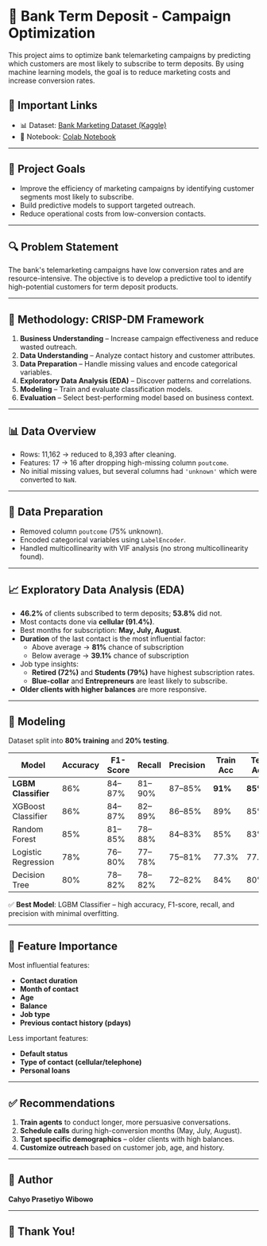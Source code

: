 # 💼 Bank Term Deposit - Campaign Optimization

This project aims to optimize bank telemarketing campaigns by predicting which customers are most likely to subscribe to term deposits. By using machine learning models, the goal is to reduce marketing costs and increase conversion rates.

## 📌 Important Links

- 📊 Dataset: [Bank Marketing Dataset (Kaggle)](https://www.kaggle.com/datasets/janiobachmann/bank-marketing-dataset)  
- 📓 Notebook: [Colab Notebook](https://colab.research.google.com/drive/1Z1m0jwidLnVKBS71MtqE15vL8R6qzds-?usp=sharing)

---

## 🎯 Project Goals

- Improve the efficiency of marketing campaigns by identifying customer segments most likely to subscribe.
- Build predictive models to support targeted outreach.
- Reduce operational costs from low-conversion contacts.

---

## 🔍 Problem Statement

The bank's telemarketing campaigns have low conversion rates and are resource-intensive. The objective is to develop a predictive tool to identify high-potential customers for term deposit products.

---

## 🧭 Methodology: CRISP-DM Framework

1. **Business Understanding** – Increase campaign effectiveness and reduce wasted outreach.
2. **Data Understanding** – Analyze contact history and customer attributes.
3. **Data Preparation** – Handle missing values and encode categorical variables.
4. **Exploratory Data Analysis (EDA)** – Discover patterns and correlations.
5. **Modeling** – Train and evaluate classification models.
6. **Evaluation** – Select best-performing model based on business context.

---

## 📊 Data Overview

- Rows: 11,162 → reduced to 8,393 after cleaning.
- Features: 17 → 16 after dropping high-missing column `poutcome`.
- No initial missing values, but several columns had `'unknown'` which were converted to `NaN`.

---

## 🧹 Data Preparation

- Removed column `poutcome` (75% unknown).
- Encoded categorical variables using `LabelEncoder`.
- Handled multicollinearity with VIF analysis (no strong multicollinearity found).

---

## 📈 Exploratory Data Analysis (EDA)

- **46.2%** of clients subscribed to term deposits; **53.8%** did not.
- Most contacts done via **cellular (91.4%)**.
- Best months for subscription: **May, July, August**.
- **Duration** of the last contact is the most influential factor:
  - Above average → **81%** chance of subscription
  - Below average → **39.1%** chance of subscription
- Job type insights:
  - **Retired (72%)** and **Students (79%)** have highest subscription rates.
  - **Blue-collar** and **Entrepreneurs** are least likely to subscribe.
- **Older clients with higher balances** are more responsive.

---

## 🤖 Modeling

Dataset split into **80% training** and **20% testing**.

| Model               | Accuracy | F1-Score | Recall | Precision | Train Acc | Test Acc |
|--------------------|----------|----------|--------|-----------|-----------|----------|
| **LGBM Classifier** | 86%      | 84–87%   | 81–90% | 87–85%    | **91%**   | **85%**  |
| XGBoost Classifier  | 86%      | 84–87%   | 82–89% | 86–85%    | 89%       | 85%      |
| Random Forest       | 85%      | 81–85%   | 78–88% | 84–83%    | 85%       | 83%      |
| Logistic Regression | 78%      | 76–80%   | 77–78% | 75–81%    | 77.3%     | 77.9%    |
| Decision Tree       | 80%      | 78–82%   | 78–82% | 72–82%    | 84%       | 80%      |

✅ **Best Model**: LGBM Classifier – high accuracy, F1-score, recall, and precision with minimal overfitting.

---

## 🌟 Feature Importance

Most influential features:
- **Contact duration**
- **Month of contact**
- **Age**
- **Balance**
- **Job type**
- **Previous contact history (pdays)**

Less important features:
- **Default status**
- **Type of contact (cellular/telephone)**
- **Personal loans**

---

## ✅ Recommendations

1. **Train agents** to conduct longer, more persuasive conversations.
2. **Schedule calls** during high-conversion months (May, July, August).
3. **Target specific demographics** – older clients with high balances.
4. **Customize outreach** based on customer job, age, and history.

---

## 👤 Author

**Cahyo Prasetiyo Wibowo**

---

## 🙏 Thank You!

